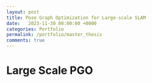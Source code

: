 ```yaml
---
layout: post
title: Pose Graph Optimization for Large-scale SLAM
date:   2023-11-30 00:00:00 +0000
categories: Portfolio
permalink: /portfolio/master_thesis
comments: true
---
```


# Large Scale PGO
